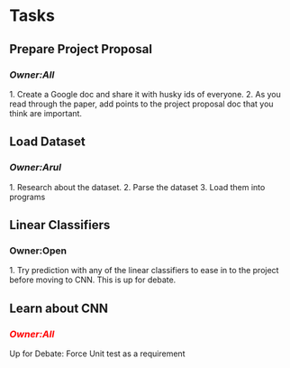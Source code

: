 <h1>Tasks</h1>

<h2>Prepare Project Proposal</h2>
<h3><i>Owner:All</i></h3>
1. Create a Google doc and share it with husky ids of everyone.
2. As you read through the paper, add points to the project proposal doc that you think are important.

<h2>Load Dataset</h2>
<h3><i>Owner:Arul</i></h3>
1. Research about the dataset.
2. Parse the dataset
3. Load them into programs

<h2>Linear Classifiers</h2>
<h3>Owner:Open</h3>
1. Try prediction with any of the linear classifiers to ease in to the project before moving to CNN. This is up for debate.

<h2>Learn about CNN</h2>
<h3><i style="color:red">Owner:All</i></h3>
Up for Debate:
Force Unit test as a requirement
